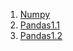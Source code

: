 1. [Numpy](https://nbviewer.jupyter.org/github/kuldeep27396/Data-Science-and-Machine-Learning-My-self-Education/blob/master/Module%201%20%3A%20Fundamentals%20of%20Programming/1_Numpy_array_object.ipynb)
2. [Pandas1.1](https://nbviewer.jupyter.org/github/kuldeep27396/Data-Science-and-Machine-Learning-My-self-Education/blob/master/Module%201%20%3A%20Fundamentals%20of%20Programming/1_introductionpandas.ipynb)
3. [Pandas1.2](https://nbviewer.jupyter.org/github/kuldeep27396/Data-Science-and-Machine-Learning-My-self-Education/blob/master/Module%201%20%3A%20Fundamentals%20of%20Programming/pandas_workshop.ipynb)
